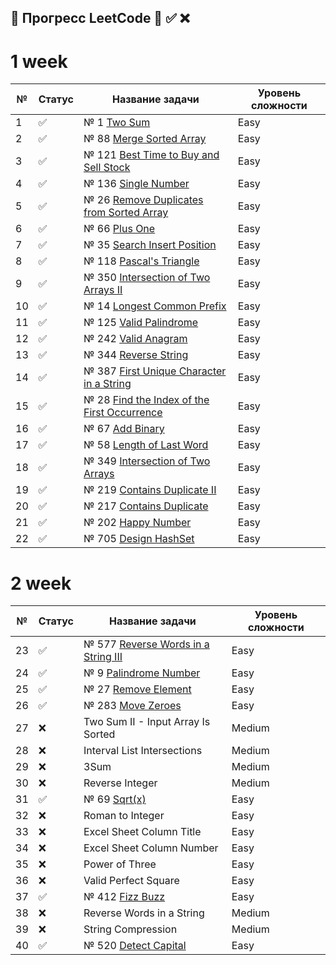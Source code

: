 ## 📌 Прогресс LeetCode 🔄 ✅ ❌

# 1 week

| №  | Статус | Название задачи                                                       | Уровень сложности |
|----|--------|-----------------------------------------------------------------------|-------------------|
| 1  | ✅      | № 1 [Two Sum](src/Java/J1/TwoSumWithMap.java)                         | Easy              |
| 2  | ✅      | № 88 [Merge Sorted Array](src/Java/J88/Main.java)                     | Easy              |
| 3  | ✅      | № 121 [Best Time to Buy and Sell Stock](src/Java/J121/Main.java)      | Easy              |
| 4  | ✅      | № 136 [Single Number](src/Java/J136/Main.java)                        | Easy              |
| 5  | ✅      | № 26 [Remove Duplicates from Sorted Array](src/Java/J26/Main.java)    | Easy              |
| 6  | ✅      | № 66 [Plus One](src/Java/J66/Main.java)                               | Easy              |
| 7  | ✅      | № 35 [Search Insert Position](src/Java/J35/Main.java)                 | Easy              |
| 8  | ✅      | № 118 [Pascal's Triangle](src/Java/J118/Main.java)                    | Easy              |
| 9  | ✅      | № 350 [Intersection of Two Arrays II](src/Java/J350/Main.java)        | Easy              |
| 10 | ✅      | № 14 [Longest Common Prefix](src/Java/J14/Main.java)                  | Easy              |
| 11 | ✅      | № 125 [Valid Palindrome](src/Java/J125/Main.java)                     | Easy              |
| 12 | ✅      | № 242 [Valid Anagram](src/Java/J242/Main.java)                        | Easy              |
| 13 | ✅      | № 344 [Reverse String](src/Java/J344/Main.java)                       | Easy              |
| 14 | ✅      | № 387 [First Unique Character in a String](src/Java/J387/Main.java)   | Easy              |
| 15 | ✅      | № 28 [Find the Index of the First Occurrence](src/Java/J28/Main.java) | Easy              |
| 16 | ✅      | № 67 [Add Binary](src/Java/J67/Solution.java)                         | Easy              |
| 17 | ✅      | № 58 [Length of Last Word](src/Java/J58/Solution.java)                | Easy              |
| 18 | ✅      | № 349 [Intersection of Two Arrays](src/Java/J349/Solution.java)       | Easy              |
| 19 | ✅      | № 219 [Contains Duplicate II](src/Java/J219/Solution.java)            | Easy              |
| 20 | ✅      | № 217 [Contains Duplicate](src/Java/J217/Solution.java)               | Easy              |
| 21 | ✅      | № 202 [Happy Number](src/Java/J202/Solution.java)                     | Easy              |
| 22 | ✅      | № 705 [Design HashSet](src/Java/J705/MyHashSet.java)                  | Easy              |

# 2 week

| №  | Статус | Название задачи                                                    | Уровень сложности |
|----|-------|--------------------------------------------------------------------|-------------------|
| 23 | ✅     | № 577 [Reverse Words in a String III](src/Java/J577/Solution.java) | Easy              |
| 24 | ✅     | № 9  [Palindrome Number](src/Java/j9/Solution.java)                | Easy              |
| 25 | ✅     | № 27 [Remove Element](src/Java/j27/Solution.java)                  | Easy              |
| 26 | ✅     | № 283 [Move Zeroes](src/Java/j283/Solution.java)                   | Easy              |
| 27 | ❌     | Two Sum II - Input Array Is Sorted                                 | Medium            |
| 28 | ❌     | Interval List Intersections                                        | Medium            |
| 29 | ❌     | 3Sum                                                               | Medium            |
| 30 | ❌     | Reverse Integer                                                    | Medium            |
| 31 | ✅     | № 69 [Sqrt(x)](src/Java/j69/Solution.java)                         | Easy              |
| 32 | ❌     | Roman to Integer                                                   | Easy              |
| 33 | ❌     | Excel Sheet Column Title                                           | Easy              |
| 34 | ❌     | Excel Sheet Column Number                                          | Easy              |
| 35 | ❌     | Power of Three                                                     | Easy              |
| 36 | ❌     | Valid Perfect Square                                               | Easy              |
| 37 | ✅      | № 412 [Fizz Buzz](src/Java/j412/Solution.java)                     | Easy              |
| 38 | ❌     | Reverse Words in a String                                          | Medium            |
| 39 | ❌     | String Compression                                                 | Medium            |
| 40 | ✅     | № 520 [Detect Capital](src/Java/j520/Solution.java)                | Easy              |

